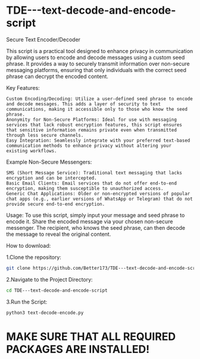 # TDE---text-decode-and-encode-script
Secure Text Encoder/Decoder

This script is a practical tool designed to enhance privacy in communication by allowing users to encode and decode messages using a custom seed phrase. It provides a way to securely transmit information over non-secure messaging platforms, ensuring that only individuals with the correct seed phrase can decrypt the encoded content.

Key Features:

    Custom Encoding/Decoding: Utilize a user-defined seed phrase to encode and decode messages. This adds a layer of security to text communications, making it accessible only to those who know the seed phrase.
    Anonymity for Non-Secure Platforms: Ideal for use with messaging services that lack robust encryption features, this script ensures that sensitive information remains private even when transmitted through less secure channels.
    Easy Integration: Seamlessly integrate with your preferred text-based communication methods to enhance privacy without altering your existing workflows.

Example Non-Secure Messengers:

    SMS (Short Message Service): Traditional text messaging that lacks encryption and can be intercepted.
    Basic Email Clients: Email services that do not offer end-to-end encryption, making them susceptible to unauthorized access.
    Generic Chat Applications: Older or non-encrypted versions of popular chat apps (e.g., earlier versions of WhatsApp or Telegram) that do not provide secure end-to-end encryption.

Usage:
To use this script, simply input your message and seed phrase to encode it. Share the encoded message via your chosen non-secure messenger. The recipient, who knows the seed phrase, can then decode the message to reveal the original content.

How to download:

1.Clone the repository:
  ```bash
git clone https://github.com/Better173/TDE---text-decode-and-encode-script.git
  ```
2.Navigate to the Project Directory:
  ```bash
cd TDE---text-decode-and-encode-script
  ```
3.Run the Script:
  ```bash
python3 text-decode-encode.py
  ```
# MAKE SURE THAT ALL REQUIRED PACKAGES ARE INSTALLED!

